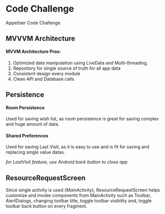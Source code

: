 # Code Challenge
Appetiser Code Challenge

## MVVVM Architecture
#### MVVM Architecture Pros:
1. Optimized data manipulation using LiveData and Multi-threading.
2. Repository for single source of truth for all app data
3. Consistent design every module
4. Clean API and Database calls

## Persistence
#### Room Persistence
Used for saving wish list, as room persistence is 
great for saving complex and huge amount of data.

#### Shared Preferences
Used for saving Last Visit, as it is easy to use and 
is fit for saving and replacing single value datas.


*for LastVisit feature, use Android back button to close app*

## ResourceRequestScreen

Since single activity is used (*MainActivity*), ResourceRequestScreen
helps customize and invoke components from MainActivity such as Toolbar,
AlertDialogs, changing toolbar title, toggle toolbar visibility and, toggle 
toolbar back button on every fragment.

